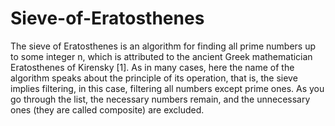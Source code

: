 # Sieve-of-Eratosthenes
The sieve of Eratosthenes is an algorithm for finding all prime numbers up to some integer n,
which is attributed to the ancient Greek mathematician Eratosthenes of Kirensky [1].
As in many cases, here the name of the algorithm speaks about the principle of its operation,
that is, the sieve implies filtering, in this case, filtering all numbers except prime ones. 
As you go through the list, the necessary numbers remain, and the unnecessary ones (they are called composite) are excluded.
